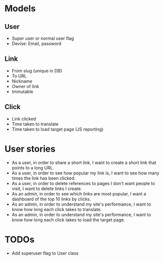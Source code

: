 # Models

## User

* Super user or normal user flag
* Devise: Email, password

## Link

* From slug (unique in DB)
* To URL
* Nickname
* Owner of link
* Immutable

## Click

* Link clicked
* Time taken to translate
* Time taken to load target page (JS reporting)

# User stories

* As a user, in order to share a short link, I want to create a short link that points to a long URL.
* As a user, in order to see how popular my link is, I want to see how many times the link has been clicked.
* As a user, in order to delete references to pages I don't want people to visit, I want to delete links I create.
* As an admin, in order to see which links are most popular, I want a dashboard of the top 10 links by clicks.
* As an admin, in order to understand my site's performance, I want to know how long each click takes to translate.
* As an admin, in order to understand my site's performance, I want to know how long each click takes to load the target page.

# TODOs

* Add superuser flag to User class
